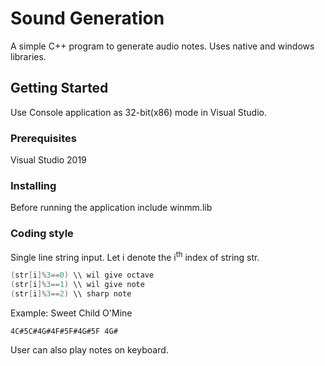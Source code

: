# Sound Generation

A simple C++ program to generate audio notes.
Uses native and windows libraries.

## Getting Started

Use Console application as 32-bit(x86) mode in Visual Studio.

### Prerequisites

Visual Studio 2019



### Installing

Before running the application include winmm.lib


### Coding style 

Single line string input.
Let i denote the i<sup>th</sup> index of string str.
```c++
(str[i]%3==0) \\ wil give octave
(str[i]%3==1) \\ wil give note
(str[i]%3==2) \\ sharp note
```
Example: Sweet Child O'Mine
```
4C#5C#4G#4F#5F#4G#5F 4G# 
```

User can also play notes on keyboard.

